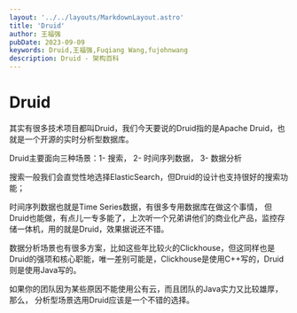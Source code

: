 ```yaml
---
layout: '../../layouts/MarkdownLayout.astro'
title: 'Druid'
author: 王福强
pubDate: 2023-09-09
keywords: Druid,王福强,Fuqiang Wang,fujohnwang
description: Druid - 架构百科
---
```


# Druid

其实有很多技术项目都叫Druid，我们今天要说的Druid指的是Apache Druid，也就是一个开源的实时分析型数据库。

Druid主要面向三种场景：1- 搜索， 2- 时间序列数据， 3- 数据分析

搜索一般我们会直觉性地选择ElasticSearch，但Druid的设计也支持很好的搜索功能；

时间序列数据也就是Time Series数据，有很多专用数据库在做这个事情， 但Druid也能做，有点儿一专多能了，上次听一个兄弟讲他们的商业化产品，监控存储一体机，用的就是Druid，效果据说还不错。

数据分析场景也有很多方案，比如这些年比较火的Clickhouse，但这同样也是Druid的强项和核心职能，唯一差别可能是，Clickhouse是使用C++写的，Druid则是使用Java写的。

如果你的团队因为某些原因不能使用公有云，而且团队的Java实力又比较雄厚，那么， 分析型场景选用Druid应该是一个不错的选择。

